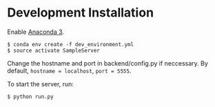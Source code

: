 # Development Installation

Enable [Anaconda 3](https://www.continuum.io/downloads).

```
$ conda env create -f dev_environment.yml
$ source activate SampleServer
```
Change the hostname and port in backend/config.py if neccessary. By default, `hostname = localhost`, `port = 5555`.

To start the server, run:

```
$ python run.py
```